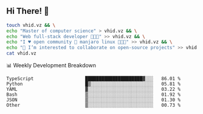 ## Hi There! 👋

```sh
touch vhid.vz && \
echo "Master of computer science" > vhid.vz && \
echo "Web full-stack developer 🙈🙉🙊" >> vhid.vz && \
echo "I ♥️ open community 🎯 manjaro linux 🎉🐍🥳" >> vhid.vz && \
echo "👯 I’m interested to collaborate on open-source projects" >> vhid.vz && \
cat vhid.vz
```
:bar_chart: Weekly Development Breakdown

<!--START_SECTION:waka-->

```text
TypeScript                   █████████████████████▓░░░   86.01 %
Python                       █▒░░░░░░░░░░░░░░░░░░░░░░░   05.81 %
YAML                         ▓░░░░░░░░░░░░░░░░░░░░░░░░   03.22 %
Bash                         ▒░░░░░░░░░░░░░░░░░░░░░░░░   01.92 %
JSON                         ▒░░░░░░░░░░░░░░░░░░░░░░░░   01.30 %
Other                        ▒░░░░░░░░░░░░░░░░░░░░░░░░   00.73 %
```

<!--END_SECTION:waka-->
